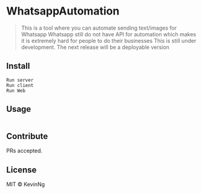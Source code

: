 # WhatsappAutomation

> This is a tool where you can automate sending text/images for Whatsapp 
> Whatsapp still do not have API for automation which makes it is extremely hard for people to do their businesses
> This is still under development. The next release will be a deployable version

## Install

```
Run server
Run client
Run Web
```

## Usage

```
```

## Contribute

PRs accepted.

## License

MIT © KevinNg

